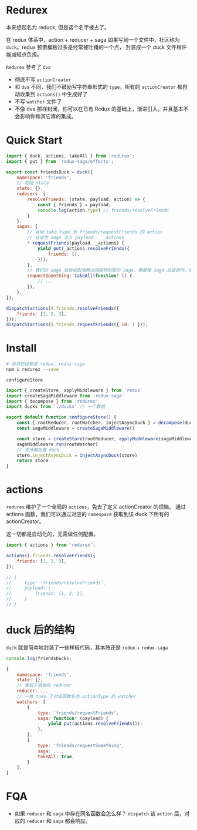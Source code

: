 # Redurex

本来想起名为 reduck, 但是这个名字被占了。

在 redux 体系中，action + reducer + saga 如果写到一个文件中，社区称为 `duck`。redux 预置模板过多是经常被吐槽的一个点， 封装成一个 duck 文件稍许能减轻点负担。

`Redurex` 参考了 `dva`

- 彻底不写 `actionCreator`
- 和 `dva` 不同，我们不鼓励写字符串形式的 `type`，所有的 `actionCreator` 都自动收集到 `actions()` 中生成好了
- 不写 `watcher` 文件了
- 不像 dva 那样封闭，你可以在已有 Redux 的基础上，渐进引入，并且基本不会影响你和其它库的集成。

# Quick Start

```javascript
import { duck, actions, takeAll } from 'redurex';
import { put } from 'redux-saga/effects';

export const friendsDuck = duck({
    namespace: 'friends',
    // 初始 state
    state: {},
    reducers: {
        resolveFriends: (state, payload, action) => {
            const { friends } = payload;
            console.log(action.type) // friends/resolveFriends
        }
    },
    sagas: {
        // 自动 take type 为 friends/requestFriends 的 action
        // 自动为 saga 注入 payload 、 _actions
        * requestFriends(payload, _actions) {
            yield put(_actions.resolveFriends({
                friends: [],
            }));
        },
        // 我们的 saga 会自动取消两次间隔特别短的 saga，需要使 saga 总是运行，要额外标志 takeAll
        requestSomething: takeAll(function* () {
            // ...
        }),
    },
});

dispatch(actions().friends.resolveFriends({
    friends: [1, 2, 3],
}));
dispatch(actions().friends.requestFriends({ id: 1 }));
```

# Install

```bash
# 必须已经安装 redux, redux-saga
npm i redurex --save
```

`configureStore`
```javascript
import { createStore, applyMiddleware } from 'redux'
import createSagaMiddleware from 'redux-saga'
import { decompose } from 'redurex'
import ducks from './ducks' // 一个数组

export default function configureStore() {
    const { rootReducer, rootWatcher, injectAsyncDuck } = decompose(ducks)
    const sagaMiddleware = createSagaMiddleware()

    const store = createStore(rootReducer, applyMiddleware(sagaMiddleware))
    sagaMiddleware.run(rootWatcher)
    // 支持懒加载 duck
    store.injectAsyncDuck = injectAsyncDuck(store)
    return store
}
```

# actions

`redurex` 维护了一个全局的 `actions`，免去了定义 actionCreator 的烦恼。
通过 actions 函数，我们可以通过对应的 `namespace` 获取到该 duck 下所有的 actionCreator。

这一切都是自动化的，无需做任何配置。

```javascript
import { actions } from 'redurex';

actions().friends.resolveFriends({
    friends: [1, 2, 3],
});

// {
//     type: 'friends/resolveFriends',
//     payload: {
//         friends: [1, 2, 3],
//     }
// }
```

# duck 后的结构

`duck` 就是简单地封装了一些样板代码，其本质还是 `redux` + `redux-saga`

```javascript
console.log(friendsDuck);

{
    namespace: 'friends',
    state: {},
    // 类似于原始的 reducer
    reducer: ...
    // 一堆 take 了对应函数名的 actionType 的 watcher
    watchers: [
        {
            type: 'friends/requestFriends',
            saga: function* (payload) {
                yield put(actions.resolveFriends());
            },
        },
        {
            type: 'friends/requestSomething',
            saga: ...,
            takeAll: true,
        }
    ],
}
```

# FQA

- 如果 `reducer` 和 `saga` 中存在同名函数会怎么样？
  `dispatch` 该 `action` 后，对应的 `reducer` 和 `saga` 都会响应。
